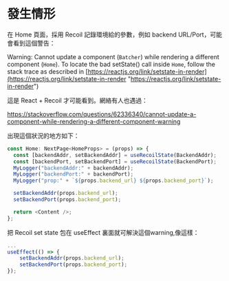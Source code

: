 # 發生情形

在 Home 頁面，採用 Recoil 記錄環境給的參數，例如 backend URL/Port，可能會看到這個警告：

Warning: Cannot update a component (`Batcher`) while rendering a different component (`Home`). To locate the bad setState() call inside `Home`, follow the stack trace as described in [https://reactjs.org/link/setstate-in-render](https://reactjs.org/link/setstate-in-render "https://reactjs.org/link/setstate-in-render")

這是 React + Recoil 才可能看到。網絡有人也遇過：

https://stackoverflow.com/questions/62336340/cannot-update-a-component-while-rendering-a-different-component-warning

出現這個狀況的地方如下：

```ts
const Home: NextPage<HomeProps> = (props) => {
  const [backendAddr, setBackendAddr] = useRecoilState(BackendAddr);
  const [backendPort, setBackendPort] = useRecoilState(BackendPort);
  MyLogger("backendAddr:" + backendAddr);
  MyLogger("backendPort:" + backendPort);
  MyLogger("prop:" + `${props.backend_url} ${props.backend_port}`);

  setBackendAddr(props.backend_url);
  setBackendPort(props.backend_port);

  return <Content />;
};
```

把 Recoil set state 包在 useEffect 裏面就可解決這個warning,像這樣：

```ts
...
useEffect(() => {
	setBackendAddr(props.backend_url);
	setBackendPort(props.backend_port);
});

```